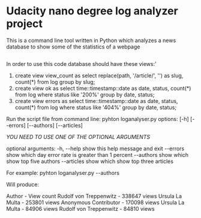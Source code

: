 # Udacity nano degree log analyzer project
This is a command line tool written in Python which analyzes a news database to show some of the statistics of a webpage
## 
In order to use this code database should have these views:'
1. create view view_count as select replace(path, '/article/', '') as slug, count(*) from log group by slug;
2. create view ok as select time::timestamp::date as date, status, count(*) from log where status like '200%' group by date, status;
3. create view errors as select time::timestamp::date as date, status, count(*) from log where status like '404%' group by date, status;

Run the script file from command line: pyhton loganalyser.py options: [-h] [--errors] [--authors] [--articles]

*YOU NEED TO USE ONE OF THE OPTIONAL ARGUMENTS*

optional arguments:
  -h, --help  show this help message and exit
  --errors    show which day error rate is greater than 1 percent
  --authors   show which show top five authors
  --articles  show which show top three articles

For example: pyhton loganalyser.py --authors

Will produce:

Author - View count
Rudolf von Treppenwitz - 338647 views
Ursula La Multa - 253801 views
Anonymous Contributor - 170098 views
Ursula La Multa - 84906 views
Rudolf von Treppenwitz - 84810 views
